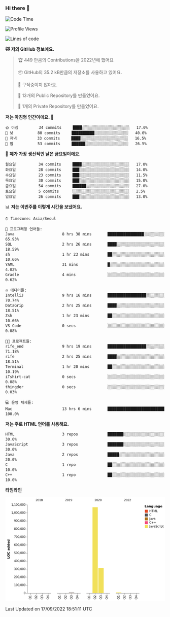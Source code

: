 ### Hi there 👋

<!--
**otm0937/otm0937** is a ✨ _special_ ✨ repository because its `README.md` (this file) appears on your GitHub profile.

Here are some ideas to get you started:

- 🔭 I’m currently working on ...
- 🌱 I’m currently learning ...
- 👯 I’m looking to collaborate on ...
- 🤔 I’m looking for help with ...
- 💬 Ask me about ...
- 📫 How to reach me: ...
- 😄 Pronouns: ...
- ⚡ Fun fact: ...
-->

  <!--START_SECTION:waka-->
![Code Time](http://img.shields.io/badge/Code%20Time-392%20hrs%2022%20mins-blue)

![Profile Views](http://img.shields.io/badge/Profile%20Views-0-blue)

![Lines of code](https://img.shields.io/badge/%EC%A0%80%EB%8A%94%20%EC%97%AC%ED%83%9C%EA%B9%8C%EC%A7%80%20-1%20Million%20%EC%A4%84%EC%9D%98%20%EC%BD%94%EB%93%9C%EB%A5%BC%20%EC%9E%91%EC%84%B1%ED%96%88%EC%96%B4%EC%9A%94.-blue)

**🐱 저의 GitHub 정보에요.** 

> 🏆 449 만큼의 Contributions을 2022년에 했어요
 > 
> 📦 GitHub의 35.2 kB만큼의 저장소를 사용하고 있어요. 
 > 
> 🚫 구직중이지 않아요.
 > 
> 📜 13개의 Public Repository를 만들었어요. 
 > 
> 🔑 1개의 Private Repository를 만들었어요. 
 > 
**저는 아침형 인간이에요. 🐤** 

```text
🌞 아침         34 commits     ████░░░░░░░░░░░░░░░░░░░░░   17.0% 
🌆 낮　         80 commits     ██████████░░░░░░░░░░░░░░░   40.0% 
🌃 저녁         33 commits     ████░░░░░░░░░░░░░░░░░░░░░   16.5% 
🌙 밤　         53 commits     ██████░░░░░░░░░░░░░░░░░░░   26.5%

```
📅 **제가 가장 생산적인 날은 금요일이에요.** 

```text
월요일          34 commits     ████░░░░░░░░░░░░░░░░░░░░░   17.0% 
화요일          28 commits     ███░░░░░░░░░░░░░░░░░░░░░░   14.0% 
수요일          23 commits     ███░░░░░░░░░░░░░░░░░░░░░░   11.5% 
목요일          30 commits     ███░░░░░░░░░░░░░░░░░░░░░░   15.0% 
금요일          54 commits     ██████░░░░░░░░░░░░░░░░░░░   27.0% 
토요일          5 commits      ░░░░░░░░░░░░░░░░░░░░░░░░░   2.5% 
일요일          26 commits     ███░░░░░░░░░░░░░░░░░░░░░░   13.0%

```


📊 **저는 이번주를 이렇게 시간을 보냈어요.** 

```text
⌚︎ Timezone: Asia/Seoul

💬 프로그래밍 언어들: 
Java                     8 hrs 38 mins       ████████████████░░░░░░░░░   65.93% 
SQL                      2 hrs 26 mins       ████░░░░░░░░░░░░░░░░░░░░░   18.59% 
sh                       1 hr 23 mins        ██░░░░░░░░░░░░░░░░░░░░░░░   10.66% 
YAML                     31 mins             █░░░░░░░░░░░░░░░░░░░░░░░░   4.02% 
Gradle                   4 mins              ░░░░░░░░░░░░░░░░░░░░░░░░░   0.62%

🔥 에디터들: 
IntelliJ                 9 hrs 16 mins       █████████████████░░░░░░░░   70.74% 
DataGrip                 2 hrs 25 mins       ████░░░░░░░░░░░░░░░░░░░░░   18.51% 
Zsh                      1 hr 23 mins        ██░░░░░░░░░░░░░░░░░░░░░░░   10.66% 
VS Code                  0 secs              ░░░░░░░░░░░░░░░░░░░░░░░░░   0.08%

🐱‍💻 프로젝트들: 
rife_end                 9 hrs 19 mins       █████████████████░░░░░░░░   71.18% 
rife                     2 hrs 25 mins       ████░░░░░░░░░░░░░░░░░░░░░   18.51% 
Terminal                 1 hr 20 mins        ██░░░░░░░░░░░░░░░░░░░░░░░   10.19% 
iTshirt-cat              0 secs              ░░░░░░░░░░░░░░░░░░░░░░░░░   0.08% 
thingder                 0 secs              ░░░░░░░░░░░░░░░░░░░░░░░░░   0.03%

💻 운영 체제들: 
Mac                      13 hrs 6 mins       █████████████████████████   100.0%

```

**저는 주로 HTML 언어를 사용해요.** 

```text
HTML                     3 repos             ███████░░░░░░░░░░░░░░░░░░   30.0% 
JavaScript               3 repos             ███████░░░░░░░░░░░░░░░░░░   30.0% 
Java                     2 repos             █████░░░░░░░░░░░░░░░░░░░░   20.0% 
C                        1 repo              ██░░░░░░░░░░░░░░░░░░░░░░░   10.0% 
C++                      1 repo              ██░░░░░░░░░░░░░░░░░░░░░░░   10.0%

```


**타임라인**

![Chart not found](https://raw.githubusercontent.com/otm0937/otm0937/main/charts/bar_graph.png) 


 Last Updated on 17/09/2022 18:51:11 UTC
<!--END_SECTION:waka-->
